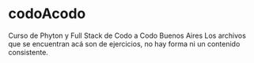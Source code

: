 # codoAcodo
Curso de Phyton y Full Stack de Codo a Codo Buenos Aires
Los archivos que se encuentran acá son de ejercicios, no hay forma ni un contenido consistente.
